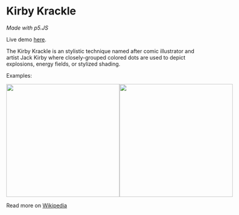 # Kirby Krackle

*Made with p5.JS*

Live demo [here](https://editor.p5js.org/dmharrington03/sketches/3cGDjpopl).

The Kirby Krackle is an stylistic technique named after comic illustrator and artist Jack Kirby where closely-grouped colored dots are used to depict explosions, energy fields, or stylized shading.

Examples: 
<div style="display: flex">
<img src="https://i.pinimg.com/originals/23/7e/4f/237e4f87455297ac9e84cf4b9696b13b.jpg" width='300'>
<img src="https://images-wixmp-ed30a86b8c4ca887773594c2.wixmp.com/f/4d62fa90-2ac9-4b85-80a8-adefb1523cf4/d4ikk4h-d78f2482-2d8a-45a9-9f2c-09fc23484d0a.jpg/v1/fill/w_894,h_894,q_70,strp/kirby_krackle_by_ljamalwalton_d4ikk4h-pre.jpg?token=eyJ0eXAiOiJKV1QiLCJhbGciOiJIUzI1NiJ9.eyJzdWIiOiJ1cm46YXBwOjdlMGQxODg5ODIyNjQzNzNhNWYwZDQxNWVhMGQyNmUwIiwiaXNzIjoidXJuOmFwcDo3ZTBkMTg4OTgyMjY0MzczYTVmMGQ0MTVlYTBkMjZlMCIsIm9iaiI6W1t7ImhlaWdodCI6Ijw9OTAwIiwicGF0aCI6IlwvZlwvNGQ2MmZhOTAtMmFjOS00Yjg1LTgwYTgtYWRlZmIxNTIzY2Y0XC9kNGlrazRoLWQ3OGYyNDgyLTJkOGEtNDVhOS05ZjJjLTA5ZmMyMzQ4NGQwYS5qcGciLCJ3aWR0aCI6Ijw9OTAwIn1dXSwiYXVkIjpbInVybjpzZXJ2aWNlOmltYWdlLm9wZXJhdGlvbnMiXX0.AfEEW1vpK7XbEGM0jEuVUEz0mfx-UdUHtpr89ZJ_0lc" width='300'>
</div>


Read more on [Wikipedia](https://en.wikipedia.org/wiki/Kirby_Krackle)

